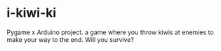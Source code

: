 # i-kiwi-ki
Pygame x Arduino project. a game where you throw kiwis at enemies to make your way to the end. Will you survive?
